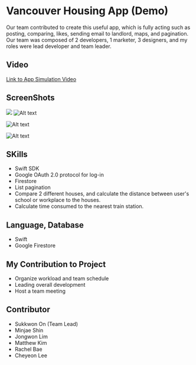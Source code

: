 # Vancouver Housing App (Demo)

Our team contributed to create this useful app, which is fully acting such as posting, comparing, likes, sending email to landlord, maps, and pagination. Our team was composed of 2 developers, 1 marketer, 3 designers, and my roles were lead developer and team leader.

## Video
[Link to App Simulation Video](https://www.youtube.com/watch?v=VGT1ebh8y7s)

## ScreenShots
![ ](https://firebasestorage.googleapis.com/v0/b/oskj-5ed7f.appspot.com/o/Simulator%20Screen%20Shot%20-%20iPhone%2011%20-%202021-04-19%20at%2000.12.02.png?alt=media&token=da6830ad-e099-4a59-b7b9-ad8d12a428f6 "image")
![Alt text](https://firebasestorage.googleapis.com/v0/b/oskj-5ed7f.appspot.com/o/%E1%84%89%E1%85%B3%E1%84%8F%E1%85%B3%E1%84%85%E1%85%B5%E1%86%AB%E1%84%89%E1%85%A3%E1%86%BA%202021-04-19%20%E1%84%8B%E1%85%A9%E1%84%8C%E1%85%A5%E1%86%AB%2012.01.17.png?alt=media&token=8e874a01-28e9-4293-aa54-ea05704c2dc6 "image")

![Alt text](https://firebasestorage.googleapis.com/v0/b/oskj-5ed7f.appspot.com/o/%E1%84%89%E1%85%B3%E1%84%8F%E1%85%B3%E1%84%85%E1%85%B5%E1%86%AB%E1%84%89%E1%85%A3%E1%86%BA%202021-04-19%20%E1%84%8B%E1%85%A9%E1%84%8C%E1%85%A5%E1%86%AB%2012.00.51.png?alt=media&token=4609449d-7538-4153-bd05-82fc5fb7b170 "image")

![Alt text](https://firebasestorage.googleapis.com/v0/b/oskj-5ed7f.appspot.com/o/%E1%84%89%E1%85%B3%E1%84%8F%E1%85%B3%E1%84%85%E1%85%B5%E1%86%AB%E1%84%89%E1%85%A3%E1%86%BA%202021-04-19%20%E1%84%8B%E1%85%A9%E1%84%8C%E1%85%A5%E1%86%AB%2012.01.08.png?alt=media&token=d731cf4c-d79d-4642-8198-976758ab6ba3 "image")

## SKills

* Swift SDK
* Google OAuth 2.0 protocol for log-in
* Firestore
* List pagination
* Compare 2 different houses, and calculate the distance between user's school or workplace to the houses.
* Calculate time consumed to the nearest train station.

## Language, Database

* Swift
* Google Firestore

## My Contribution to Project

* Organize workload and team schedule
* Leading overall development
* Host a team meeting

## Contributor

* Sukkwon On (Team Lead)
* Minjae Shin
* Jongwon Lim
* Matthew Kim
* Rachel Bae
* Cheyeon Lee


